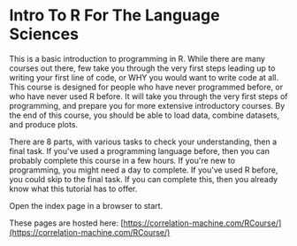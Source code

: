 # Intro To R For The Language Sciences

This is a basic introduction to programming in R. While there are many courses out there, few take you through the very first steps leading up to writing your first line of code, or WHY you would want to write code at all. This course is designed for people who have never programmed before, or who have never used R before. It will take you through the very first steps of programming, and prepare you for more extensive introductory courses. By the end of this course, you should be able to load data, combine datasets, and produce plots.

There are 8 parts, with various tasks to check your understanding, then a final task. If you've used a programming language before, then you can probably complete this course in a few hours. If you're new to programming, you might need a day to complete. If you've used R before, you could skip to the final task. If you can complete this, then you already know what this tutorial has to offer.

Open the index page in a browser to start.

These pages are hosted here: [https://correlation-machine.com/RCourse/](https://correlation-machine.com/RCourse/)